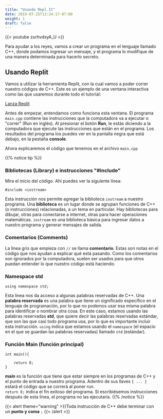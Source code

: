 ```yaml
---
title: "Usando Repl.It"
date: 2019-07-25T13:24:17-07:00
weight: 1
draft: false
---
```


{{< youtube zurhvdsyA_U >}}

Para ayudar a los reyes, vamos a crear un programa en el lenguaje llamado C++, donde podamos ingresar un mensaje, y el programa lo modifique de una manera determinada para hacerlo secreto.

## Usando Replit

Vamos a utilizar la herramienta Replit, con la cual vamos a poder correr nuestro códigos de C++. Este es un ejemplo de una ventana interactiva como las que usaremos durante todo el tutorial:

<a class="my-2 mx-4 btn btn-info" href="https://replit.com/@nuevofoundation/activity-0" target="_blank">Lanza Replit</a>

Antes de empezar, entendamos como funciona esta ventana. El programa `main.cpp` contiene las instrucciones que la computadora va a ejecutar o "correr" (Run en inglés). Al presionar el botón **Run**, le estás diciendo a la computadora que ejecute las instrucciones que están en el programa. Los resultados del programa los puedes ver en la pantalla negra que está debajo, en la pestaña **console**.

Ahora explicaremos el código que tenemos en el archivo `main.cpp` 

{{% notice tip %}}

### Bibliotecas (Library) e instrucciones "#include"

Mira el inicio del código. Ahí puedes ver la siguiente línea:

```
#include <iostream>
```

Esta instrucción nos permite agregar la biblioteca `iostream` a nuestro programa. Una **biblioteca** es un lugar donde se agrupan funciones de C++ (o instrucciones) relacionadas, a un tema en particular. Hay bibliotecas para dibujar, otras para conectarse a internet, otras para hacer operaciones matemáticas. `iostream` es una biblioteca básica para ingresar datos a nuestro programa y generar mensajes de salida. 

### Comentarios (Comments)

La línea gris que empieza con `//` se llama **comentario**. Estas son notas en el código que nos ayudan a explicar qué está pasando. Como los comentarios son ignorados por la computadora, suelen ser usados para que otros puedan entender lo que nuestro código está haciendo.

### Namespace std
```
using namespace std;
```
Esta linea nos da acceso a algunas palabras reservadas de C++. Una **palabra reservada** es una palabra que tiene un significado específico en el lenguaje de programación, por lo que no podemos usar esa misma palabra para identificar o nombrar otra cosa.
En este caso, estamos usando las palabras reservadas **std**, que quiere decir las palabras reservadas estándar, que son las que casi todo programa usa, por lo que es importante incluir esta instrucción.
 `using` indica que estamos usando el `namespace` (el espacio en el que se guardan las palabras reservadas) llamado `std` (estándar). 

### Función Main (función principal)
```
int main(){
    
    return 0;
}
```
**main** es la función que tiene que estar siempre en los programas de C++ y el punto de entrada a nuestro programa. Adentro de sus llaves `{ ... }` estará el código que se correrá al poner run.   
`return 0;` indica el fin exitoso del programa. Si escribiésemos instrucciones después de esta línea, el programa no las ejecutaría.
{{% /notice %}}

{{< alert theme="warning" >}}Toda instrucción de C++ debe terminar con un **punto y coma** `;` {{< /alert >}}
